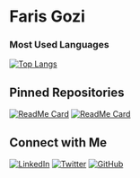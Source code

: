 # Faris Gozi

### Most Used Languages
[![Top Langs](https://github-readme-stats.vercel.app/api/top-langs/?username=farisgozi&layout=compact&theme=radical)](https://github.com/anuraghazra/github-readme-stats)

## Pinned Repositories

[![ReadMe Card](https://github-readme-stats.vercel.app/api/pin/?username=farisgozi&repo=perpus-prestasiprima&theme=radical)](https://github.com/farisgozi/perpus-prestasiprima)
[![ReadMe Card](https://github-readme-stats.vercel.app/api/pin/?username=farisgozi&repo=ecommerce&theme=radical)](https://github.com/farisgozi/ecommerce)

## Connect with Me
[![LinkedIn](https://img.shields.io/badge/LinkedIn-0077B5?style=for-the-badge&logo=linkedin&logoColor=white)](https://www.linkedin.com/in/muhammad-faris-gozi-a297a62a1/)
[![Twitter](https://img.shields.io/badge/Twitter-1DA1F2?style=for-the-badge&logo=twitter&logoColor=white)](https://twitter.com/your-twitter-handle)
[![GitHub](https://img.shields.io/badge/GitHub-181717?style=for-the-badge&logo=github&logoColor=white)](https://github.com/farisgozi)
